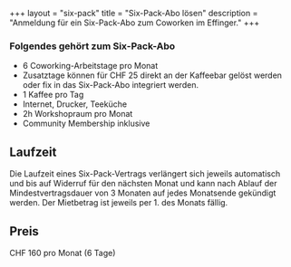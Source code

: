 +++
layout = "six-pack"
title = "Six-Pack-Abo lösen"
description = "Anmeldung für ein Six-Pack-Abo zum Coworken im Effinger."
+++

### Folgendes gehört zum Six-Pack-Abo

* 6 Coworking-Arbeitstage pro Monat
* Zusatztage können für CHF 25 direkt an der Kaffeebar gelöst werden oder fix in das Six-Pack-Abo integriert werden.
* 1 Kaffee pro Tag
* Internet, Drucker, Teeküche
* 2h Workshopraum pro Monat
* Community Membership inklusive 


## Laufzeit

Die Laufzeit eines Six-Pack-Vertrags verlängert sich jeweils automatisch und bis auf Widerruf für den nächsten Monat und kann nach Ablauf der Mindestvertragsdauer von 3 Monaten auf jedes Monatsende gekündigt werden. Der Mietbetrag ist jeweils per 1. des Monats fällig. 


## Preis

CHF 160 pro Monat (6 Tage)
